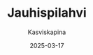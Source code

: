 ---
title: "Jauhis­pilahvi"
image: "https://vegaanibotti.lauravuo.me/2025/03/2025-03-17_small.png"
date: 2025-03-17
receipt_url: "https://kasviskapina.fi/reseptit/jauhispilahvi"
author: "Kasviskapina"
---